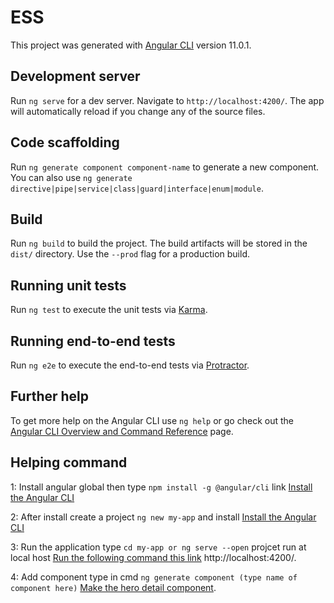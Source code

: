 # ESS

This project was generated with [Angular CLI](https://github.com/angular/angular-cli) version 11.0.1.

## Development server

Run `ng serve` for a dev server. Navigate to `http://localhost:4200/`. The app will automatically reload if you change any of the source files.

## Code scaffolding

Run `ng generate component component-name` to generate a new component. You can also use `ng generate directive|pipe|service|class|guard|interface|enum|module`.

## Build

Run `ng build` to build the project. The build artifacts will be stored in the `dist/` directory. Use the `--prod` flag for a production build.

## Running unit tests

Run `ng test` to execute the unit tests via [Karma](https://karma-runner.github.io).

## Running end-to-end tests

Run `ng e2e` to execute the end-to-end tests via [Protractor](http://www.protractortest.org/).

## Further help

To get more help on the Angular CLI use `ng help` or go check out the [Angular CLI Overview and Command Reference](https://angular.io/cli) page.

## Helping command

1: Install angular global then type
`npm install -g @angular/cli`
link [Install the Angular CLI](https://angular.io/guide/setup-local#install-the-angular-cli)

2: After install create a project
`ng new my-app`
and install [Install the Angular CLI](https://angular.io/guide/setup-local#install-the-angular-cli)

3: Run the application type
`cd my-app or ng serve --open`
projcet run at local host [Run the following command this link](https://angular.io/guide/setup-local#run-the-application) http://localhost:4200/.

4: Add component type in cmd
`ng generate component (type name of component here)`
[Make the hero detail component](https://angular.io/tutorial/toh-pt3#make-the-herodetailcomponent).
